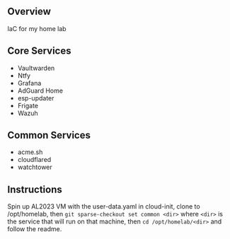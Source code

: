 ## Overview

IaC for my home lab

## Core Services

* Vaultwarden
* Ntfy
* Grafana
* AdGuard Home
* esp-updater
* Frigate
* Wazuh

## Common Services

* acme.sh
* cloudflared
* watchtower

## Instructions

Spin up AL2023 VM with the user-data.yaml in cloud-init, clone to /opt/homelab, then `git sparse-checkout set common <dir>` where `<dir>` is the service that will run on that machine, then `cd /opt/homelab/<dir>` and follow the readme.
